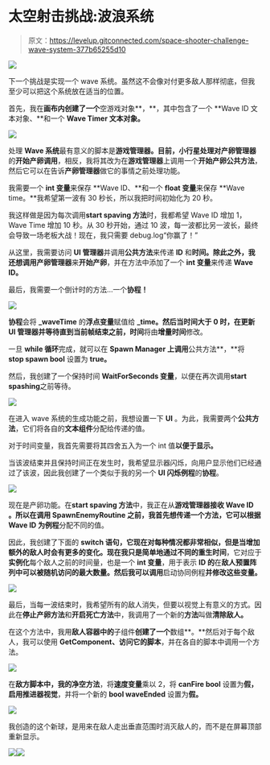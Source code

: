 # 太空射击挑战:波浪系统

> 原文：<https://levelup.gitconnected.com/space-shooter-challenge-wave-system-377b65255d10>

![](img/4248c2bad9d7ec845b8ffbdd4d2a7e80.png)

下一个挑战是实现一个 wave 系统。虽然这不会像对付更多敌人那样彻底，但我至少可以把这个系统放在适当的位置。

首先，我在**画布内创建了一个**空游戏对象**，**，其中包含了一个 **Wave ID 文本对象、**和一个 **Wave Timer 文本对象。**

![](img/7aace35c11400d64ee581738f9aed789.png)

处理 **Wave 系统**最有意义的脚本是**游戏管理器。**目前，**小行星**处理对**产卵管理器**的**开始产卵调用**，相反，我将其改为在**游戏管理器**上调用一个**开始产卵公共方法**，然后它可以在告诉**产卵管理器**做它的事情之前处理功能。

我需要一个 **int 变量**来保存 **Wave ID、**和一个 **float 变量**来保存 **Wave time。**我希望第一波有 30 秒长，所以我把时间初始化为 20 秒。

我这样做是因为每次调用**start spaving 方法**时，我都希望 Wave ID 增加 1，Wave Time 增加 10 秒。从 30 秒开始，通过 10 波，每一波都比另一波长，最终会导致一场老板大战！现在，我只需要 debug.log“你赢了！”

从这里，我需要访问 **UI 管理器**并调用**公共方法**来传递 **ID** 和**时间。**除此之外，我还想调用**产卵管理器**来**开始产卵**，并在方法中添加了一个 **int 变量**来传递 **Wave ID。**

最后，我需要一个倒计时的方法…一个**协程！**

![](img/e90459380721d78d50026482a40af192.png)

**协程**会将 **_waveTime** 的**浮点变量**赋值给 **_time。**然后**当时间大于 0 时，在更新 **UI 管理器**并等待直到当前帧结束之前，时间**将由**增量时间**修改。

一旦 **while 循环**完成，就可以在 **Spawn Manager 上调用**公共方法**，**将 **stop spawn bool** 设置为 **true。**

然后，我创建了一个保持时间 **WaitForSeconds 变量**，以便在再次调用**start spashing**之前等待。

![](img/44a4063106852ea14caa809cb26c6384.png)

在进入 wave 系统的生成功能之前，我想设置一下 **UI** 。为此，我需要两个**公共方法**，它们将各自的**文本组件**分配给传递的值。

对于时间变量，我首先需要将其四舍五入为一个 int 值**以便于显示。**

当该波结束并且保持时间正在发生时，我希望显示器闪烁，向用户显示他们已经通过了该波，因此我创建了一个类似于我的另一个 **UI 闪烁例程**的**协程**。

![](img/cb120aa736831b7cc53799416a6ee32c.png)

现在是产卵功能。在**start spaving 方法**中，我正在从**游戏管理器接收 **Wave ID** 。**所以在调用 **SpawnEnemyRoutine 之前，**我首先想传递一个**方法**，它可以根据 **Wave ID** 为**例程**分配不同的值。

因此，我创建了下面的 **switch 语句，**它现在对每种情况都非常相似，但是当增加额外的敌人时会有更多的变化。现在我只是简单地通过不同的**重生时间**，它对应于**实例化**每个敌人之前的时间量，也是一个 **int 变量**，用于表示 **ID 的**在**敌人预置阵列中可以被随机访问的最大数量。然后我可以调用**启动协同例程**并修改这些变量。**

![](img/6968ae925a4b79e16f30d04cbfb9c644.png)

最后，当每一波结束时，我希望所有的敌人消失，但要以视觉上有意义的方式。因此在**停止产卵方法**和**开启死亡方法**中，我调用了一个新的**方法**叫做**清除敌人。**

在这个方法中，我用**敌人容器中的**子组件**创建了一个**数组**。**然后对于每个敌人，我可以使用 **GetComponent、**访问它的**脚本**，并在各自的脚本中调用一个方法。

![](img/149282bc7c464f7a725e0baca53d01b1.png)

在**敌方脚本中，**我的**净空方法**，将**速度变量**乘以 2，将 **canFire bool** 设置为**假，**启用**推进器视觉**，并将一个新的 **bool waveEnded** 设置为**假。**

![](img/2655c60d4e9913196ed2a58ff59c9213.png)

我创造的这个新球，是用来在敌人走出垂直范围时消灭敌人的，而不是在屏幕顶部重新显示。

![](img/b0ef2a1a1e6c28a59ee0e2a2a1f8d74e.png)![](img/e0d80bb242bf7b4732fa7aea1b9d00b7.png)